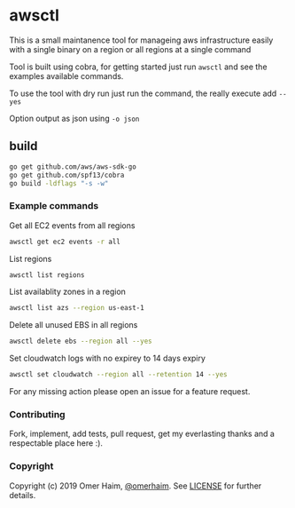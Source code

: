 # awsctl

This is a small maintanence tool for manageing aws infrastructure easily with a single binary on a region or all regions at a single command

Tool is built using cobra, for getting started just run `awsctl` and see the examples available commands.

To use the tool with dry run just run the command, the really execute add `--yes`

Option output as json using `-o json`

## build

```bash
go get github.com/aws/aws-sdk-go
go get github.com/spf13/cobra
go build -ldflags "-s -w"
```

### Example commands

Get all EC2 events from all regions

```bash
awsctl get ec2 events -r all
```

List regions

```bash
awsctl list regions
```

List availablity zones in a region

```bash
awsctl list azs --region us-east-1
```

Delete all unused EBS in all regions

```bash
awsctl delete ebs --region all --yes
```

Set cloudwatch logs with no expirey to 14 days expiry

```bash
awsctl set cloudwatch --region all --retention 14 --yes
```

For any missing action please open an issue for a feature request.

### Contributing

Fork, implement, add tests, pull request, get my everlasting thanks and a respectable place here :).

### Copyright

Copyright (c) 2019 Omer Haim, [@omerhaim](http://twitter.com/omerhaim).
See [LICENSE](LICENSE) for further details.
